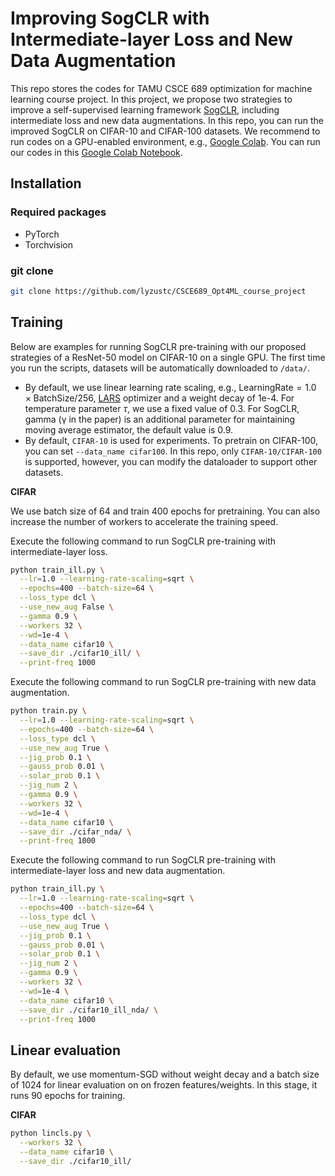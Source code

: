 # Improving SogCLR with Intermediate-layer Loss and New Data Augmentation

This repo stores the codes for TAMU CSCE 689 optimization for machine learning course project. In this project, we propose two strategies to improve a self-supervised learning framework [SogCLR](https://arxiv.org/abs/2202.12387), including intermediate loss and new data augmentations. In this repo, you can run the improved SogCLR on CIFAR-10 and CIFAR-100 datasets. We recommend to run codes on a GPU-enabled environment, e.g., [Google Colab](https://colab.research.google.com/). You can run our codes in this [Google Colab Notebook](https://colab.research.google.com/drive/1WtaHmpwsMgLMnzcLeXx_YliOoXEb70RT?usp=sharing).


## Installation

### Required packages

- PyTorch
- Torchvision

### git clone
```bash
git clone https://github.com/lyzustc/CSCE689_Opt4ML_course_project
```

## Training  
Below are examples for running SogCLR pre-training with our proposed strategies of a ResNet-50 model on CIFAR-10 on a single GPU. The first time you run the scripts, datasets will be automatically downloaded to `/data/`. 
- By default, we use linear learning rate scaling, e.g., $\text{LearningRate}=1.0\times\text{BatchSize}/256$, [LARS](https://arxiv.org/abs/1708.03888) optimizer and a weight decay of 1e-4. For temperature parameter $\tau$, we use a fixed value of 0.3. For SogCLR, gamma (γ in the paper) is an additional parameter for maintaining moving average estimator, the default value is 0.9. 
- By default, `CIFAR-10` is used for experiments. To pretrain on CIFAR-100, you can set `--data_name cifar100`. In this repo, only `CIFAR-10/CIFAR-100` is supported, however, you can modify the dataloader to support other datasets.


**CIFAR**

We use batch size of 64 and train 400 epochs for pretraining. You can also increase the number of workers to accelerate the training speed.

Execute the following command to run SogCLR pre-training with intermediate-layer loss.
```bash
python train_ill.py \
  --lr=1.0 --learning-rate-scaling=sqrt \
  --epochs=400 --batch-size=64 \
  --loss_type dcl \
  --use_new_aug False \
  --gamma 0.9 \
  --workers 32 \
  --wd=1e-4 \
  --data_name cifar10 \
  --save_dir ./cifar10_ill/ \
  --print-freq 1000
```

Execute the following command to run SogCLR pre-training with new data augmentation.
```bash
python train.py \
  --lr=1.0 --learning-rate-scaling=sqrt \
  --epochs=400 --batch-size=64 \
  --loss_type dcl \
  --use_new_aug True \
  --jig_prob 0.1 \
  --gauss_prob 0.01 \
  --solar_prob 0.1 \
  --jig_num 2 \
  --gamma 0.9 \
  --workers 32 \
  --wd=1e-4 \
  --data_name cifar10 \
  --save_dir ./cifar_nda/ \
  --print-freq 1000
```

Execute the following command to run SogCLR pre-training with intermediate-layer loss and new data augmentation.
```bash
python train_ill.py \
  --lr=1.0 --learning-rate-scaling=sqrt \
  --epochs=400 --batch-size=64 \
  --loss_type dcl \
  --use_new_aug True \
  --jig_prob 0.1 \
  --gauss_prob 0.01 \
  --solar_prob 0.1 \
  --jig_num 2 \
  --gamma 0.9 \
  --workers 32 \
  --wd=1e-4 \
  --data_name cifar10 \
  --save_dir ./cifar10_ill_nda/ \
  --print-freq 1000
```

## Linear evaluation
By default, we use momentum-SGD without weight decay and a batch size of 1024 for linear evaluation on on frozen features/weights. In this stage, it runs 90 epochs for training.

**CIFAR**

```bash
python lincls.py \
  --workers 32 \
  --data_name cifar10 \
  --save_dir ./cifar10_ill/
```
